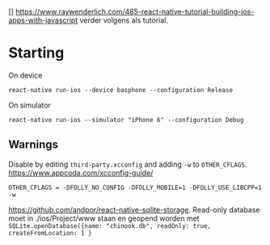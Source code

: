 
[] https://www.raywenderlich.com/485-react-native-tutorial-building-ios-apps-with-javascript verder volgens als tutorial.

# Starting

On device

    react-native run-ios --device basphone --configuration Release 

On simulator

    react-native run-ios --simulator "iPhone 6" --configuration Debug

## Warnings

Disable by editing `third-party.xcconfig` and adding `-w` to `OTHER_CFLAGS`. https://www.appcoda.com/xcconfig-guide/
 
    OTHER_CFLAGS = -DFOLLY_NO_CONFIG -DFOLLY_MOBILE=1 -DFOLLY_USE_LIBCPP=1 -w 

https://github.com/andpor/react-native-sqlite-storage. Read-only database moet in ./ios/Project/www staan en geopend worden met `SQLite.openDatabase({name: "chinook.db", readOnly: true, createFromLocation: 1 }`
